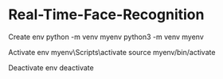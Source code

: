 # Real-Time-Face-Recognition

Create env
python -m venv myenv
python3 -m venv myenv

Activate env
myenv\Scripts\activate
source myenv/bin/activate

Deactivate env
deactivate